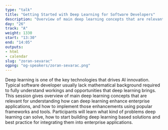```yaml
---
type: "talk"
title: "Getting Started with Deep Learning for Software Developers"
description: "Overview of main deep learning concepts that are relevant for understanding how can deep learning enhance enterprise applications"
day: "26"
track: "A"
weight: 1330
start: "13:30"
end: "14:05"
outputs:
- html
- calendar
slug: "zoran-sevarac"
ogpng: "og-speakers/zoran-sevarac.png"
---
```


Deep learning is one of the key technologies that drives AI innovation. Typical software developer usually lack mathematical background required to fully understand workings and opportunities that deep learning brings. This session gives overview of main deep learning concepts that are relevant for understanding how can deep learning enhance enterprise applications, and how to implement those enhancements using popular frameworks and tools.
Participants will learn what kind of problems deep learning can solve, how to start building deep learning based solutions and best practice for integrating them into enterprise applications.

<!--
The idea of this session is to help software developers to quickly get on the right track with deep learning and understand what it can do for them, and how to implement it in their applications. Although there is a lot of materials on this topic, it is usually hard for typical software developer to get started, without going back to school and re-learning all the math they missed/skipped.  Also it gives high level ideas what kind of problems it can solve, how to approach those problems, what are the best practice etc.
-->
